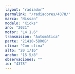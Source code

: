 ```yaml
---
layout: "radiador"
permalink: "/radiadores/4378/"
marca: "Nissan"
modelo: "Kicks"
ano: "2021"
motor: "L4 1.6"
transmision: "Automática"
parte: "21410-5BR0B"
clima: "Con clima"
alto: "20 1/16"
ancho: "15 5/8"
observaciones: ""
id: "4378"
---
```


